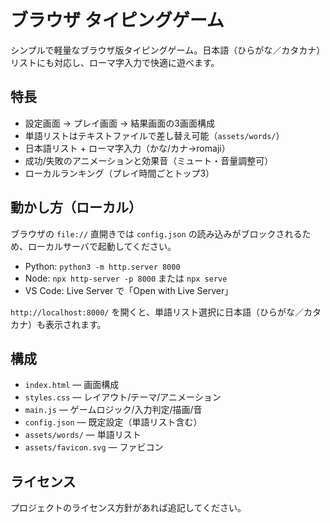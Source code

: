 # ブラウザ タイピングゲーム

シンプルで軽量なブラウザ版タイピングゲーム。日本語（ひらがな／カタカナ）リストにも対応し、ローマ字入力で快適に遊べます。

## 特長
- 設定画面 → プレイ画面 → 結果画面の3画面構成
- 単語リストはテキストファイルで差し替え可能（`assets/words/`）
- 日本語リスト + ローマ字入力（かな/カナ→romaji）
- 成功/失敗のアニメーションと効果音（ミュート・音量調整可）
- ローカルランキング（プレイ時間ごとトップ3）

## 動かし方（ローカル）
ブラウザの `file://` 直開きでは `config.json` の読み込みがブロックされるため、ローカルサーバで起動してください。

- Python: `python3 -m http.server 8000`
- Node: `npx http-server -p 8000` または `npx serve`
- VS Code: Live Server で「Open with Live Server」

`http://localhost:8000/` を開くと、単語リスト選択に日本語（ひらがな／カタカナ）も表示されます。

## 構成
- `index.html` — 画面構成
- `styles.css` — レイアウト/テーマ/アニメーション
- `main.js` — ゲームロジック/入力判定/描画/音
- `config.json` — 既定設定（単語リスト含む）
- `assets/words/` — 単語リスト
- `assets/favicon.svg` — ファビコン

## ライセンス
プロジェクトのライセンス方針があれば追記してください。


